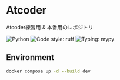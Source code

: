 # Atcoder

Atcoder練習用 & 本番用のレポジトリ

![Python](https://img.shields.io/badge/python-3.10-blue?color=545FE8)
![Code style: ruff](https://img.shields.io/badge/code%20style-ruff-000000.svg?labelColor=5B7282&color=545FE8)
![Typing: mypy](https://img.shields.io/badge/typing-mypy-blue?labelColor=5B7282&color=545FE8)

## Environment

```bash
docker compose up -d --build dev
```
